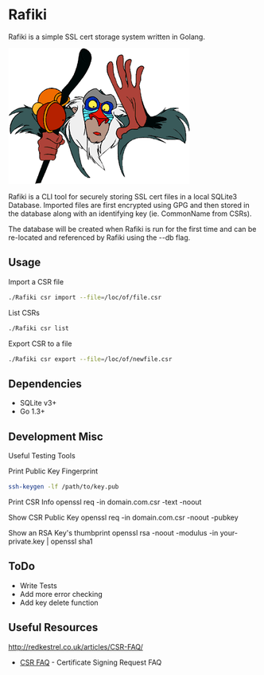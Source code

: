Rafiki
=========

Rafiki is a simple SSL cert storage system written in Golang.

![rafiki](https://raw.githubusercontent.com/adamar/rafiki/master/doc/rafiki.gif)


Rafiki is a CLI tool for securely storing SSL cert files in a local SQLite3 Database. Imported files are first encrypted using GPG and then stored
in the database along with an identifying key (ie. CommonName from CSRs). 

The database will be created when Rafiki is run for the first time and can be re-located and referenced by Rafiki using the --db flag. 


Usage
--------------

Import a CSR file
```sh
./Rafiki csr import --file=/loc/of/file.csr
```

List CSRs
```sh
./Rafiki csr list
```

Export CSR to a file
```sh
./Rafiki csr export --file=/loc/of/newfile.csr
```


Dependencies
-------------

- SQLite v3+
- Go 1.3+



Development Misc
-------------

Useful Testing Tools

Print Public Key Fingerprint
```sh
ssh-keygen -lf /path/to/key.pub
```

Print CSR Info
openssl req -in domain.com.csr -text -noout

Show CSR Public Key
openssl req -in domain.com.csr -noout -pubkey

Show an RSA Key's thumbprint
openssl rsa -noout -modulus -in your-private.key | openssl sha1


ToDo
-----------
- Write Tests
- Add more error checking
- Add key delete function


Useful Resources
------------

http://redkestrel.co.uk/articles/CSR-FAQ/

* [CSR FAQ] - Certificate Signing Request FAQ



[CSR FAQ]:http://redkestrel.co.uk/articles/CSR-FAQ/


